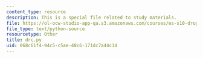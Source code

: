 ```yaml
---
content_type: resource
description: This is a special file related to study materials.
file: https://ol-ocw-studio-app-qa.s3.amazonaws.com/courses/es-s10-drugs-and-the-brain-spring-2013/068c61f494c5c5ae48c6171dc7a44c14_drc.py
file_type: text/python-source
resourcetype: Other
title: drc.py
uid: 068c61f4-94c5-c5ae-48c6-171dc7a44c14
---
```

